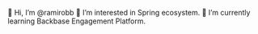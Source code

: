 👋 Hi, I’m @ramirobb
👀 I’m interested in Spring ecosystem.
🌱 I’m currently learning Backbase Engagement Platform.

<!---
ramirobb/ramirobb is a ✨ special ✨ repository because its `README.md` (this file) appears on your GitHub profile.
You can click the Preview link to take a look at your changes.
--->
